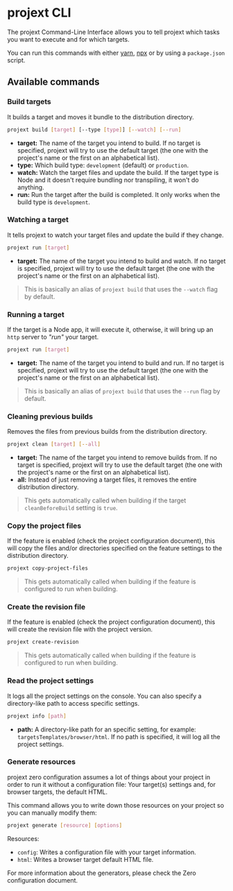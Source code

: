 # projext CLI

The projext Command-Line Interface allows you to tell projext which tasks you want to execute and for which targets.

You can run this commands with either [yarn](https://yarnpkg.com), [npx](https://www.npmjs.com/package/npx) or by using a `package.json` script.

## Available commands

### Build targets

It builds a target and moves it bundle to the distribution directory.

```bash
projext build [target] [--type [type]] [--watch] [--run]
```

- **target:** The name of the target you intend to build. If no target is specified, projext will try to use the default target (the one with the project's name or the first on an alphabetical list).
- **type:** Which build type: `development` (default) or `production`.
- **watch:** Watch the target files and update the build. If the target type is Node and it doesn't require bundling nor transpiling, it won't do anything.
- **run:** Run the target after the build is completed. It only works when the build type is `development`.

### Watching a target

It tells projext to watch your target files and update the build if they change.

```bash
projext run [target]
```
- **target:** The name of the target you intend to build and watch. If no target is specified, projext will try to use the default target (the one with the project's name or the first on an alphabetical list).

> This is basically an alias of `projext build` that uses the `--watch` flag by default.

### Running a target

If the target is a Node app, it will execute it, otherwise, it will bring up an `http` server to _"run"_ your target.

```bash
projext run [target]
```
- **target:** The name of the target you intend to build and run. If no target is specified, projext will try to use the default target (the one with the project's name or the first on an alphabetical list).

> This is basically an alias of `projext build` that uses the `--run` flag by default.

### Cleaning previous builds

Removes the files from previous builds from the distribution directory.

```bash
projext clean [target] [--all]
```
- **target:** The name of the target you intend to remove builds from. If no target is specified, projext will try to use the default target (the one with the project's name or the first on an alphabetical list).
- **all:** Instead of just removing a target files, it removes the entire distribution directory.

> This gets automatically called when building if the target `cleanBeforeBuild` setting is `true`.

### Copy the project files

If the feature is enabled (check the project configuration document), this will copy the files and/or directories specified on the feature settings to the distribution directory.

```bash
projext copy-project-files
```

> This gets automatically called when building if the feature is configured to run when building.

### Create the revision file

If the feature is enabled (check the project configuration document), this will create the revision file with the project version.

```bash
projext create-revision
```

> This gets automatically called when building if the feature is configured to run when building.

### Read the project settings

It logs all the project settings on the console. You can also specify a directory-like path to access specific settings.

```bash
projext info [path]
```
- **path:** A directory-like path for an specific setting, for example: `targetsTemplates/browser/html`. If no path is specified, it will log all the project settings.


### Generate resources

projext zero configuration assumes a lot of things about your project in order to run it without a configuration file: Your target(s) settings and, for browser targets, the default HTML.

This command allows you to write down those resources on your project so you can manually modify them:

```bash
projext generate [resource] [options]
```

Resources:

- `config`: Writes a configuration file with your target information.
- `html`: Writes a browser target default HTML file.

For more information about the generators, please check the Zero configuration document.
